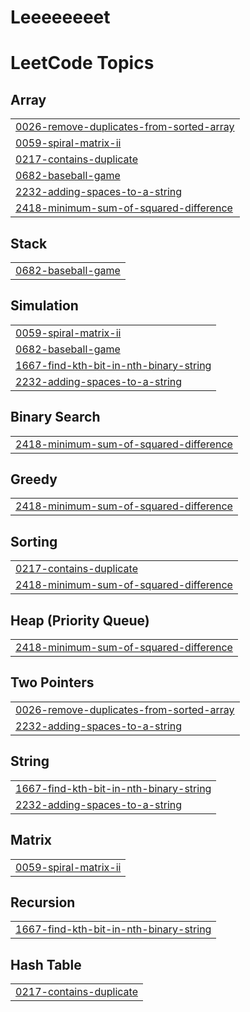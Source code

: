 # Leeeeeeeet
<!---LeetCode Topics Start-->
# LeetCode Topics
## Array
|  |
| ------- |
| [0026-remove-duplicates-from-sorted-array](https://github.com/MinjuKwak01/Leeeeeeeet/tree/master/0026-remove-duplicates-from-sorted-array) |
| [0059-spiral-matrix-ii](https://github.com/MinjuKwak01/Leeeeeeeet/tree/master/0059-spiral-matrix-ii) |
| [0217-contains-duplicate](https://github.com/MinjuKwak01/Leeeeeeeet/tree/master/0217-contains-duplicate) |
| [0682-baseball-game](https://github.com/MinjuKwak01/Leeeeeeeet/tree/master/0682-baseball-game) |
| [2232-adding-spaces-to-a-string](https://github.com/MinjuKwak01/Leeeeeeeet/tree/master/2232-adding-spaces-to-a-string) |
| [2418-minimum-sum-of-squared-difference](https://github.com/MinjuKwak01/Leeeeeeeet/tree/master/2418-minimum-sum-of-squared-difference) |
## Stack
|  |
| ------- |
| [0682-baseball-game](https://github.com/MinjuKwak01/Leeeeeeeet/tree/master/0682-baseball-game) |
## Simulation
|  |
| ------- |
| [0059-spiral-matrix-ii](https://github.com/MinjuKwak01/Leeeeeeeet/tree/master/0059-spiral-matrix-ii) |
| [0682-baseball-game](https://github.com/MinjuKwak01/Leeeeeeeet/tree/master/0682-baseball-game) |
| [1667-find-kth-bit-in-nth-binary-string](https://github.com/MinjuKwak01/Leeeeeeeet/tree/master/1667-find-kth-bit-in-nth-binary-string) |
| [2232-adding-spaces-to-a-string](https://github.com/MinjuKwak01/Leeeeeeeet/tree/master/2232-adding-spaces-to-a-string) |
## Binary Search
|  |
| ------- |
| [2418-minimum-sum-of-squared-difference](https://github.com/MinjuKwak01/Leeeeeeeet/tree/master/2418-minimum-sum-of-squared-difference) |
## Greedy
|  |
| ------- |
| [2418-minimum-sum-of-squared-difference](https://github.com/MinjuKwak01/Leeeeeeeet/tree/master/2418-minimum-sum-of-squared-difference) |
## Sorting
|  |
| ------- |
| [0217-contains-duplicate](https://github.com/MinjuKwak01/Leeeeeeeet/tree/master/0217-contains-duplicate) |
| [2418-minimum-sum-of-squared-difference](https://github.com/MinjuKwak01/Leeeeeeeet/tree/master/2418-minimum-sum-of-squared-difference) |
## Heap (Priority Queue)
|  |
| ------- |
| [2418-minimum-sum-of-squared-difference](https://github.com/MinjuKwak01/Leeeeeeeet/tree/master/2418-minimum-sum-of-squared-difference) |
## Two Pointers
|  |
| ------- |
| [0026-remove-duplicates-from-sorted-array](https://github.com/MinjuKwak01/Leeeeeeeet/tree/master/0026-remove-duplicates-from-sorted-array) |
| [2232-adding-spaces-to-a-string](https://github.com/MinjuKwak01/Leeeeeeeet/tree/master/2232-adding-spaces-to-a-string) |
## String
|  |
| ------- |
| [1667-find-kth-bit-in-nth-binary-string](https://github.com/MinjuKwak01/Leeeeeeeet/tree/master/1667-find-kth-bit-in-nth-binary-string) |
| [2232-adding-spaces-to-a-string](https://github.com/MinjuKwak01/Leeeeeeeet/tree/master/2232-adding-spaces-to-a-string) |
## Matrix
|  |
| ------- |
| [0059-spiral-matrix-ii](https://github.com/MinjuKwak01/Leeeeeeeet/tree/master/0059-spiral-matrix-ii) |
## Recursion
|  |
| ------- |
| [1667-find-kth-bit-in-nth-binary-string](https://github.com/MinjuKwak01/Leeeeeeeet/tree/master/1667-find-kth-bit-in-nth-binary-string) |
## Hash Table
|  |
| ------- |
| [0217-contains-duplicate](https://github.com/MinjuKwak01/Leeeeeeeet/tree/master/0217-contains-duplicate) |
<!---LeetCode Topics End-->